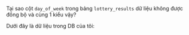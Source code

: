Tại sao cột `day_of_week` trong bảng `lottery_results` dữ liệu không được đồng
bộ và cùng 1 kiểu vậy?

Dưới đây là dữ liệu trong DB của tôi:
